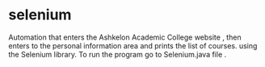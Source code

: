 # selenium
Automation that enters the Ashkelon Academic College website ,
then enters to the personal information area and prints the list of courses.
using the Selenium library.
To run the program go to Selenium.java file .
